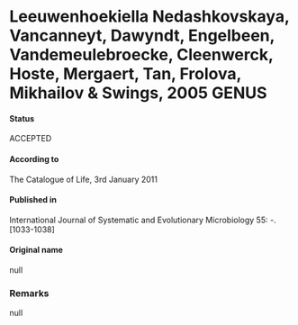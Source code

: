 # Leeuwenhoekiella Nedashkovskaya, Vancanneyt, Dawyndt, Engelbeen, Vandemeulebroecke, Cleenwerck, Hoste, Mergaert, Tan, Frolova, Mikhailov & Swings, 2005 GENUS

#### Status
ACCEPTED

#### According to
The Catalogue of Life, 3rd January 2011

#### Published in
International Journal of Systematic and Evolutionary Microbiology 55: -. [1033-1038]

#### Original name
null

### Remarks
null